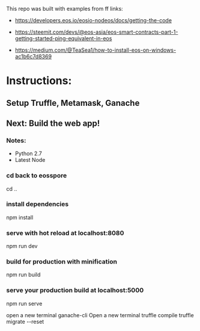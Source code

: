 This repo was built with examples from ff links:
* https://developers.eos.io/eosio-nodeos/docs/getting-the-code

* https://steemit.com/devs/@eos-asia/eos-smart-contracts-part-1-getting-started-ping-equivalent-in-eos

* https://medium.com/@TeaSea1/how-to-install-eos-on-windows-ac1b6c7d8369

# Instructions:

## Setup Truffle, Metamask, Ganache


## Next: Build the web app!

### Notes:
* Python 2.7
* Latest Node

### cd back to eosspore
cd ..

### install dependencies
npm install

### serve with hot reload at localhost:8080
npm run dev

### build for production with minification
npm run build

### serve your production build at localhost:5000
npm run serve

open a new terminal
ganache-cli
Open a new terminal
truffle compile
truffle migrate --reset
